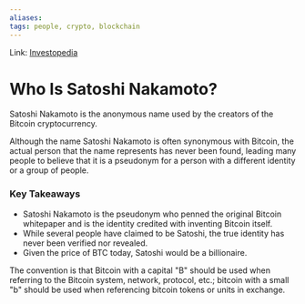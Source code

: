 ```yaml
---
aliases:
tags: people, crypto, blockchain
---
```

Link: [Investopedia](https://www.investopedia.com/terms/s/satoshi-nakamoto.asp)

# Who Is Satoshi Nakamoto?
Satoshi Nakamoto is the anonymous name used by the creators of the Bitcoin cryptocurrency.

Although the name Satoshi Nakamoto is often synonymous with Bitcoin, the actual person that the name represents has never been found, leading many people to believe that it is a pseudonym for a person with a different identity or a group of people.

### Key Takeaways
-   Satoshi Nakamoto is the pseudonym who penned the original Bitcoin whitepaper and is the identity credited with inventing Bitcoin itself.
-   While several people have claimed to be Satoshi, the true identity has never been verified nor revealed.
-   Given the price of BTC today, Satoshi would be a billionaire.

The convention is that Bitcoin with a capital "B" should be used when referring to the Bitcoin system, network, protocol, etc.; bitcoin with a small "b" should be used when referencing bitcoin tokens or units in exchange.